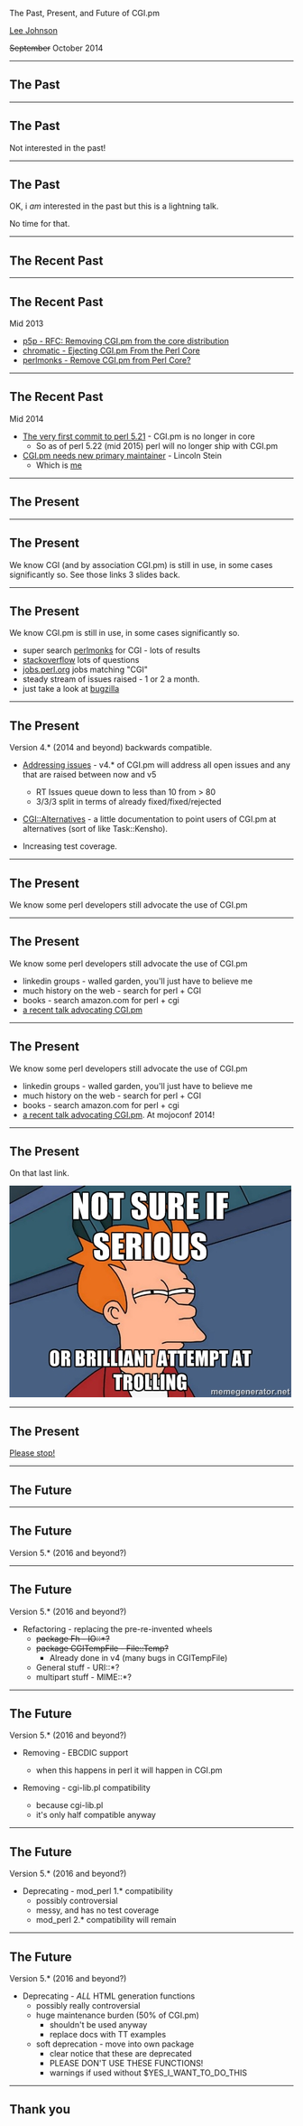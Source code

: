 The Past, Present, and Future of CGI.pm

[Lee Johnson](http://leejo.github.io)

~~September~~ October 2014

---
## The Past

---
## The Past

Not interested in the past!

---
## The Past

OK, i *am* interested in the past but this is a lightning talk.

No time for that.

---
## The Recent Past

---
## The Recent Past

Mid 2013

* [p5p - RFC: Removing CGI.pm from the core distribution](http://www.nntp.perl.org/group/perl.perl5.porters/2013/05/msg202130.html)
* [chromatic - Ejecting CGI.pm From the Perl Core](http://www.modernperlbooks.com/mt/2013/05/ejecting-cgipm-from-the-perl-core.html)
* [perlmonks - Remove CGI.pm from Perl Core?](http://www.perlmonks.org/?node_id=1035434)

---
## The Recent Past

Mid 2014

* [The very first commit to perl 5.21](http://perl5.git.perl.org/perl.git/commitdiff/e9fa5a80) - CGI.pm is no longer in core
	* So as of perl 5.22 (mid 2015) perl will no longer ship with CGI.pm
* [CGI.pm needs new primary maintainer](http://www.nntp.perl.org/group/perl.perl5.porters/2014/02/msg212800.html) - Lincoln Stein
	* Which is [me](https://metacpan.org/release/CGI)

---
## The Present

---
## The Present

We know CGI (and by association CGI.pm) is still in use, in some cases significantly so. See those links 3 slides back.

---
## The Present

We know CGI.pm is still in use, in some cases significantly so.

* super search [perlmonks](http://www.perlmonks.org/?node=Super%20Search) for CGI - lots of results
* [stackoverflow](http://stackoverflow.com/search?tab=newest&q=perl%20CGI) lots of questions
* [jobs.perl.org](http://jobs.perl.org/search?q=CGI&location=) jobs matching "CGI"
* steady stream of issues raised - 1 or 2 a month.
* just take a look at [bugzilla](http://www.bugzilla.org/installation-list/)

---
## The Present

Version 4.* (2014 and beyond) backwards compatible.

* [Addressing issues](https://github.com/leejo/CGI.pm/issues?direction=desc&sort=created&state=open) - v4.* of
CGI.pm will address all open issues and any that are raised between now and v5
	+ RT Issues queue down to less than 10 from > 80
	+ 3/3/3 split in terms of already fixed/fixed/rejected

* [CGI::Alternatives](https://metacpan.org/pod/CGI::Alternatives) - a little documentation to point users of
CGI.pm at alternatives (sort of like Task::Kensho).

* Increasing test coverage.

---
## The Present

We know some perl developers still advocate the use of CGI.pm

---
## The Present

We know some perl developers still advocate the use of CGI.pm

* linkedin groups - walled garden, you'll just have to believe me
* much history on the web - search for perl + CGI
* books - search amazon.com for perl + cgi
* [a recent talk advocating CGI.pm](https://www.youtube.com/watch?v=0SfAoLNcvsk)

---
## The Present

We know some perl developers still advocate the use of CGI.pm

* linkedin groups - walled garden, you'll just have to believe me
* much history on the web - search for perl + CGI
* books - search amazon.com for perl + cgi
* [a recent talk advocating CGI.pm](https://www.youtube.com/watch?v=0SfAoLNcvsk). At mojoconf 2014!

---
## The Present

On that last link.

![not sure if serious](img/serious.jpg)

---
## The Present

[Please stop!](https://www.youtube.com/watch?v=E1k6hT-cwJk)

---
## The Future

---
## The Future

Version 5.* (2016 and beyond?)

---
## The Future

Version 5.* (2016 and beyond?)

* Refactoring - replacing the pre-re-invented wheels
	* ~~package Fh - IO::*?~~
	* ~~package CGITempFile - File::Temp?~~
		+ Already done in v4 (many bugs in CGITempFile)
	* General stuff - URI::*?
	* multipart stuff - MIME::*?

---
## The Future

Version 5.* (2016 and beyond?)

* Removing - EBCDIC support
	* when this happens in perl it will happen in CGI.pm

* Removing - cgi-lib.pl compatibility
	* because cgi-lib.pl
	* it's only half compatible anyway

---
## The Future

Version 5.* (2016 and beyond?)

* Deprecating - mod_perl 1.* compatibility
	* possibly controversial
	* messy, and has no test coverage
	* mod_perl 2.* compatibility will remain

---
## The Future

Version 5.* (2016 and beyond?)

* Deprecating - *ALL* HTML generation functions
	* possibly really controversial
	* huge maintenance burden (50% of CGI.pm)
		* shouldn't be used anyway
		* replace docs with TT examples
	* soft deprecation - move into own package
		* clear notice that these are deprecated
		* PLEASE DON'T USE THESE FUNCTIONS!
		* warnings if used without $YES_I_WANT_TO_DO_THIS

---
## Thank you
